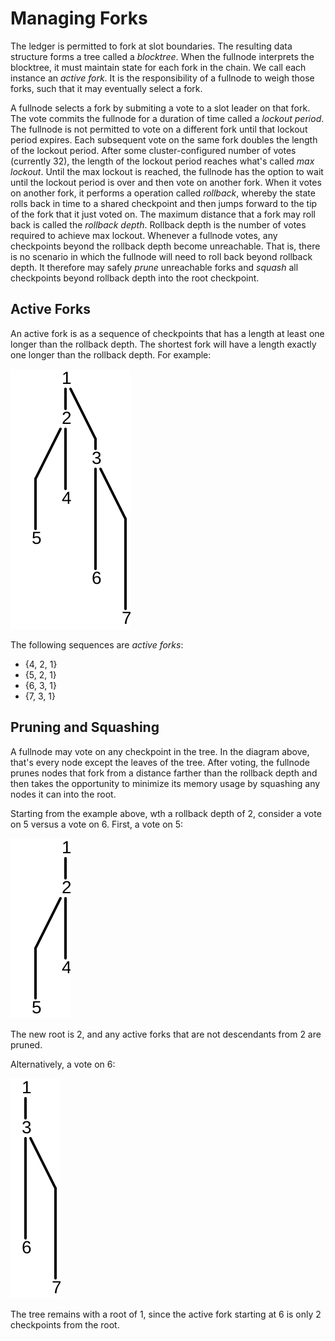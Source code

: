 # Managing Forks

The ledger is permitted to fork at slot boundaries. The resulting data structure forms a tree called a _blocktree_. When the fullnode interprets the blocktree, it must maintain state for each fork in the chain. We call each instance an _active fork_. It is the responsibility of a fullnode to weigh those forks, such that it may eventually select a fork.

A fullnode selects a fork by submiting a vote to a slot leader on that fork. The vote commits the fullnode for a duration of time called a _lockout period_. The fullnode is not permitted to vote on a different fork until that lockout period expires. Each subsequent vote on the same fork doubles the length of the lockout period. After some cluster-configured number of votes \(currently 32\), the length of the lockout period reaches what's called _max lockout_. Until the max lockout is reached, the fullnode has the option to wait until the lockout period is over and then vote on another fork. When it votes on another fork, it performs a operation called _rollback_, whereby the state rolls back in time to a shared checkpoint and then jumps forward to the tip of the fork that it just voted on. The maximum distance that a fork may roll back is called the _rollback depth_. Rollback depth is the number of votes required to achieve max lockout. Whenever a fullnode votes, any checkpoints beyond the rollback depth become unreachable. That is, there is no scenario in which the fullnode will need to roll back beyond rollback depth. It therefore may safely _prune_ unreachable forks and _squash_ all checkpoints beyond rollback depth into the root checkpoint.

## Active Forks

An active fork is as a sequence of checkpoints that has a length at least one longer than the rollback depth. The shortest fork will have a length exactly one longer than the rollback depth. For example:

![Forks](../.gitbook/assets/forks.svg)

The following sequences are _active forks_:

* {4, 2, 1}
* {5, 2, 1}
* {6, 3, 1}
* {7, 3, 1}

## Pruning and Squashing

A fullnode may vote on any checkpoint in the tree. In the diagram above, that's every node except the leaves of the tree. After voting, the fullnode prunes nodes that fork from a distance farther than the rollback depth and then takes the opportunity to minimize its memory usage by squashing any nodes it can into the root.

Starting from the example above, wth a rollback depth of 2, consider a vote on 5 versus a vote on 6. First, a vote on 5:

![Forks after pruning](../.gitbook/assets/forks-pruned%20%283%29.svg)

The new root is 2, and any active forks that are not descendants from 2 are pruned.

Alternatively, a vote on 6:

![Forks](../.gitbook/assets/forks-pruned2%20%281%29.svg)

The tree remains with a root of 1, since the active fork starting at 6 is only 2 checkpoints from the root.

